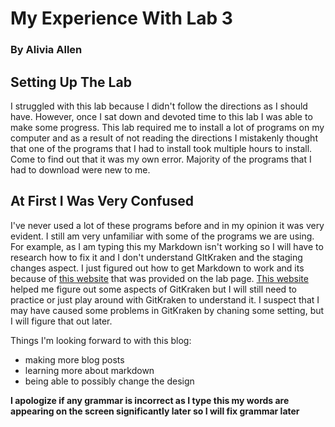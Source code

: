 # My Experience With Lab 3
### By Alivia Allen 

## Setting Up The Lab 


I struggled with this lab because I didn't follow the directions as I should have. However, once I sat down and devoted time to this lab I was able to make some progress. This lab required me to install a lot of programs on my computer and as a result of not reading the directions I mistakenly thought that one of the programs that I had to install took multiple hours to install. Come to find out that it was my own error. Majority of the programs that I had to download were new to me. 

## At First I Was Very Confused


I've never used a lot of these programs before and in my opinion it was very evident. I still am very unfamiliar with some of the programs we are using. For example, as I am typing this my Markdown isn't working so I will have to research how to fix it and I don't understand GItKraken and the staging changes aspect. I just figured out how to get Markdown to work and its because of [this website](https://www.markdownguide.org/basic-syntax/#bold) that was provided on the lab page. [This website](https://support.gitkraken.com/start-here/keyboard-shortcuts/#staging) helped me figure out some aspects of GitKraken but I will still need to practice or just play around with GitKraken to understand it.  I suspect that I may have caused some problems in GitKraken by chaning some setting, but I will figure that out later. 

Things I'm looking forward to with this blog:
- making more blog posts
- learning more about markdown
- being able to possibly change the design

**I apologize if any grammar is incorrect as I type this my words are appearing on the screen significantly later so I will fix grammar later**
